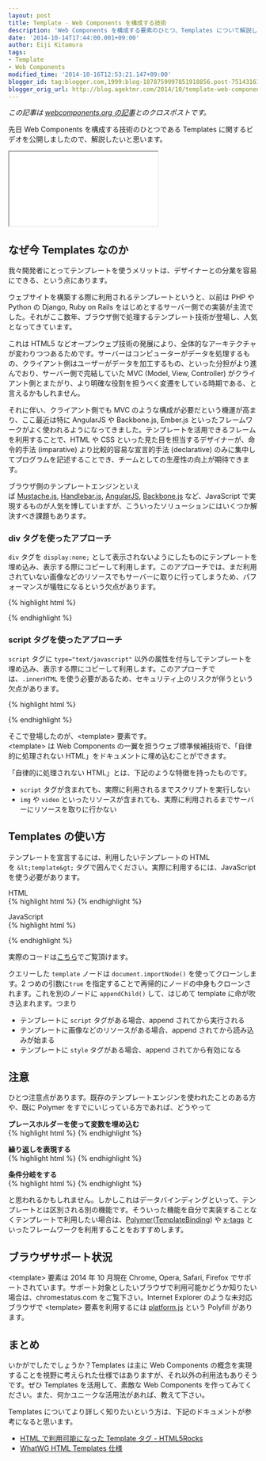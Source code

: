 ```yaml
---
layout: post
title: Template - Web Components を構成する技術
description: 'Web Components を構成する要素のひとつ、Templates について解説します。'
date: '2014-10-14T17:44:00.001+09:00'
author: Eiji Kitamura
tags:
- Template
- Web Components
modified_time: '2014-10-16T12:53:21.147+09:00'
blogger_id: tag:blogger.com,1999:blog-1878759997851918856.post-7514316136270000024
blogger_orig_url: http://blog.agektmr.com/2014/10/template-web-components.html
---
```


*この記事は [webcomponents.org の記事](http://webcomponents.org/articles/introduction-to-template-element/)とのクロスポストです。*
  
先日 Web Components を構成する技術のひとつである Templates に関するビデオを公開しましたので、解説したいと思います。  

<!-- excerpt -->

<div class="video-wrap">
  <iframe src="//www.youtube.com/embed/qC5xK6H0GlQ"></iframe>
</div>
  
## なぜ今 Templates なのか
我々開発者にとってテンプレートを使うメリットは、デザイナーとの分業を容易にできる、という点にあります。  
  
ウェブサイトを構築する際に利用されるテンプレートというと、以前は PHP や Python の Django, Ruby on Rails をはじめとするサーバー側での実装が主流でした。それがここ数年、ブラウザ側で処理するテンプレート技術が登場し、人気となってきています。   
  
これは HTML5 などオープンウェブ技術の発展により、全体的なアーキテクチャが変わりつつあるためです。サーバーはコンピューターがデータを処理するもの、クライアント側はユーザーがデータを加工するもの、といった分担がより進んでおり、サーバー側で完結していた MVC (Model, View, Controller) がクライアント側とまたがり、より明確な役割を担うべく変遷をしている時期である、と言えるかもしれません。  
  
それに伴い、クライアント側でも MVC のような構成が必要だという機運が高まり、ここ最近は特に AngularJS や Backbone.js, Ember.js といったフレームワークがよく使われるようになってきました。テンプレートを活用できるフレームを利用することで、HTML や CSS といった見た目を担当するデザイナーが、命令的手法 (imparative) より比較的容易な宣言的手法 (declarative) のみに集中してプログラムを記述することでき、チームとしての生産性の向上が期待できます。  
  
ブラウザ側のテンプレートエンジンといえば [Mustache.js](http://mustache.github.io/), [Handlebar.js](http://handlebarsjs.com/), [AngularJS](https://angularjs.org/), [Backbone.js](http://backbonejs.org/) など、JavaScript で実現するものが人気を博していますが、こういったソリューションにはいくつか解決すべき課題もあります。   

### div タグを使ったアプローチ
`div` タグを `display:none;` として表示されないようにしたものにテンプレートを埋め込み、表示する際にコピーして利用します。このアプローチでは、まだ利用されていない画像などのリソースでもサーバーに取りに行ってしまうため、パフォーマンスが犠牲になるという欠点があります。  

{% highlight html %}
<div style="display:none;">
  <div>
    <h1>Web Components</h1>
    <img src="http://webcomponents.org/img/logo.svg">
  </div>
</div>
{% endhighlight %}

### script タグを使ったアプローチ
`script` タグに `type="text/javascript"` 以外の属性を付与してテンプレートを埋め込み、表示する際にコピーして利用します。このアプローチでは、`.innerHTML` を使う必要があるため、セキュリティ上のリスクが伴うという欠点があります。  

{% highlight html %}
<script type="text/template">
  <div>
    <h1>Web Components</h1>
    <img src="http://webcomponents.org/img/logo.svg">
  </div>
</script>
{% endhighlight %}

そこで登場したのが、&lt;template&gt; 要素です。   
&lt;template&gt; は Web Components の一翼を担うウェブ標準候補技術で、「自律的に処理されない HTML」をドキュメントに埋め込むことができます。   
  
「自律的に処理されない HTML」とは、下記のような特徴を持ったものです。   

* `script` タグが含まれても、実際に利用されるまでスクリプトを実行しない
* `img` や `video` といったリソースが含まれても、実際に利用されるまでサーバーにリソースを取りに行かない

## Templates の使い方
テンプレートを宣言するには、利用したいテンプレートの HTML を `&lt;template&gt;` タグで囲んでください。実際に利用するには、JavaScript を使う必要があります。   
  
HTML  
{% highlight html %}
<template id="template">
  <style>
    ...
  </style>
  <div id="container">
    <img src="http://webcomponents.org/img/logo.svg">
  </div>
</template>
{% endhighlight %}
  
JavaScript  
{% highlight html %}
<script>
  var template = document.querySelector('#template');
  var clone = document.importNode(template.content, true);
  var host = document.querySelector('#host');
  host.appendChild(clone);
</script>
<div id="host"></div>
{% endhighlight %}
  
実際のコードは[こちら](http://jsbin.com/qaxiw/6/edit)でご覧頂けます。  
  
クエリーした `template` ノードは `document.importNode()` を使ってクローンします。2 つめの引数に`true` を指定することで再帰的にノードの中身もクローンされます。これを別のノードに `appendChild()` して、はじめて template に命が吹き込まれます。つまり   

* テンプレートに `script` タグがある場合、append されてから実行される
* テンプレートに画像などのリソースがある場合、append されてから読み込みが始まる
* テンプレートに `style` タグがある場合、append されてから有効になる

## 注意
ひとつ注意点があります。既存のテンプレートエンジンを使われたことのある方や、既に Polymer をすでにいじっている方であれば、どうやって   
  
**プレースホルダーを使って変数を埋め込む**  
{% highlight html %}
<template bind="{{items}}"></template>
{% endhighlight %}

**繰り返しを表現する**  
{% highlight html %}
<template repeat="{{item in items}}"></template>
{% endhighlight %}

**条件分岐をする**  
{% highlight html %}
<template if="{{item.active}}"></template>
{% endhighlight %}
  
と思われるかもしれません。しかしこれはデータバインディングといって、テンプレートとは区別される別の機能です。そういった機能を自分で実装することなくテンプレートで利用したい場合は、[Polymer](http://www.polymer-project.org/)([TemplateBinding](https://github.com/Polymer/TemplateBinding)) や [x-tags](http://www.x-tags.org/) といったフレームワークを利用することをおすすめします。   

## ブラウザサポート状況
&lt;template&gt; 要素は 2014 年 10 月現在 Chrome, Opera, Safari, Firefox でサポートされています。サポート対象としたいブラウザで利用可能かどうか知りたい場合は、chromestatus.com をご覧下さい。Internet Explorer のような未対応ブラウザで &lt;template&gt; 要素を利用するには [platform.js](https://github.com/polymer/platform) という Polyfill があります。   

## まとめ
いかがでしたでしょうか？Templates は主に Web Components の概念を実現することを視野に考えられた仕様ではありますが、それ以外の利用法もありそうです。ぜひ Templates を活用して、素敵な Web Components を作ってみてください。また、何かユニークな活用法があれば、教えて下さい。   
  
Templates についてより詳しく知りたいという方は、下記のドキュメントが参考になると思います。   

* [HTML で利用可能になった Template タグ - HTML5Rocks](http://goo.gl/JEIWir)
* [WhatWG HTML Templates 仕様](http://www.whatwg.org/specs/web-apps/current-work/multipage/scripting-1.html#the-template-element)
